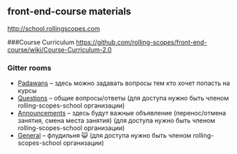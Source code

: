 ## front-end-course materials
http://school.rollingscopes.com

###Course Curriculum
https://github.com/rolling-scopes/front-end-course/wiki/Course-Curriculum-2.0

### Gitter rooms
* [Padawans](https://gitter.im/rolling-scopes-school/padawans?utm_source=share-link&utm_medium=link&utm_campaign=share-link) – здесь можно задавать вопросы тем кто хочет попасть на курсы
* [Questions](https://gitter.im/rolling-scopes-school/questions) – общие вопросы/ответы (для доступа нужно быть членом rolling-scopes-school организации)
* [Announcements](https://gitter.im/rolling-scopes-school/announcements) – здесь будут важные объявление (перенос/отмена занятия, смена места занятия) (для доступа нужно быть членом rolling-scopes-school организации)
* [General](https://gitter.im/rolling-scopes-school/questions) – флудильня 😺 (для доступа нужно быть членом rolling-scopes-school организации)
